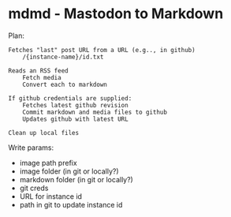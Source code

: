 # mdmd - Mastodon to Markdown

Plan:

```
Fetches "last" post URL from a URL (e.g.., in github)
    /{instance-name}/id.txt

Reads an RSS feed
    Fetch media
    Convert each to markdown

If github credentials are supplied:
    Fetches latest github revision
    Commit markdown and media files to github
    Updates github with latest URL

Clean up local files
```

Write params:

- image path prefix
- image folder (in git or locally?)
- markdown folder (in git or locally?)
- git creds
- URL for instance id
- path in git to update instance id

